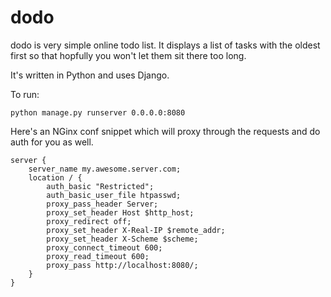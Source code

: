 dodo
====

dodo is very simple online todo list. It displays a list of tasks with the oldest first so that hopfully you won't let them sit there too long.

It's written in Python and uses Django.

To run:

    python manage.py runserver 0.0.0.0:8080

Here's an NGinx conf snippet which will proxy through the requests and do auth for you as well.

    server {
        server_name my.awesome.server.com;
        location / {
            auth_basic "Restricted";
            auth_basic_user_file htpasswd;
            proxy_pass_header Server;
            proxy_set_header Host $http_host;
            proxy_redirect off;
            proxy_set_header X-Real-IP $remote_addr;
            proxy_set_header X-Scheme $scheme;
            proxy_connect_timeout 600;
            proxy_read_timeout 600;
            proxy_pass http://localhost:8080/;
        }
    }
